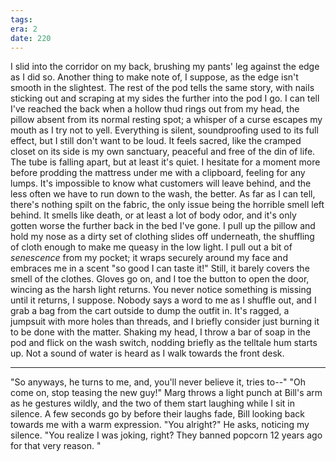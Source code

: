 ```yaml
---
tags: 
era: 2
date: 220
---
```

I slid into the corridor on my back, brushing my pants' leg against the edge as I did so. Another thing to make note of, I suppose, as the edge isn't smooth in the slightest. The rest of the pod tells the same story, with nails sticking out and scraping at my sides the further into the pod I go. I can tell I've reached the back when a hollow thud rings out from my head, the pillow absent from its normal resting spot; a whisper of a curse escapes my mouth as I try not to yell. 
Everything is silent, soundproofing used to its full effect, but I still don't want to be loud. It feels sacred, like the cramped closet on its side is my own sanctuary, peaceful and free of the din of life. The tube is falling apart, but at least it's quiet. I hesitate for a moment more before prodding the mattress under me with a clipboard, feeling for any lumps. It's impossible to know what customers will leave behind, and the less often we have to run down to the wash, the better. As far as I can tell, there's nothing spilt on the fabric, the only issue being the horrible smell left behind.
It smells like death, or at least a lot of body odor, and it's only gotten worse the further back in the bed I've gone. I pull up the pillow and hold my nose as a dirty set of clothing slides off underneath, the shuffling of cloth enough to make me queasy in the low light. I pull out a bit of *senescence* from my pocket; it wraps securely around my face and embraces me in a scent "so good I can taste it!" Still, it barely covers the smell of the clothes. 
Gloves go on, and I toe the button to open the door, wincing as the harsh light returns. You never notice something is missing until it returns, I suppose. Nobody says a word to me as I shuffle out, and I grab a bag from the cart outside to dump the outfit in. It's ragged, a jumpsuit with more holes than threads, and I briefly consider just burning it to be done with the matter. Shaking my head, I throw a bar of soap in the pod and flick on the wash switch, nodding briefly as the telltale hum starts up. Not a sound of water is heard as I walk towards the front desk.

---

"So anyways, he turns to me, and, you'll never believe it, tries to--" 
"Oh come on, stop teasing the new guy!" Marg throws a light punch at Bill's arm as he gestures wildly, and the two of them start laughing while I sit in silence. A few seconds go by before their laughs fade, Bill looking back towards me with a warm expression.
"You alright?" He asks, noticing my silence. "You realize I was joking, right? They banned popcorn 12 years ago for that very reason.  "